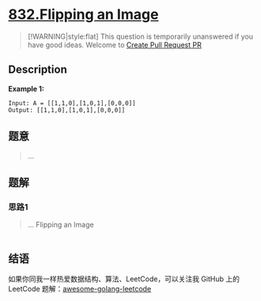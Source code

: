 # [832.Flipping an Image][title]

> [!WARNING|style:flat]
> This question is temporarily unanswered if you have good ideas. Welcome to [Create Pull Request PR](https://github.com/kylesliu/awesome-golang-algorithm)

## Description

**Example 1:**

```
Input: A = [[1,1,0],[1,0,1],[0,0,0]]
Output: [[1,1,0],[1,0,1],[0,0,0]]
```

## 题意
> ...

## 题解

### 思路1
> ...
Flipping an Image
```go
```


## 结语

如果你同我一样热爱数据结构、算法、LeetCode，可以关注我 GitHub 上的 LeetCode 题解：[awesome-golang-leetcode][me]

[title]: https://leetcode.com/problems/flipping-an-image/
[me]: https://github.com/kylesliu/awesome-golang-algorithm
